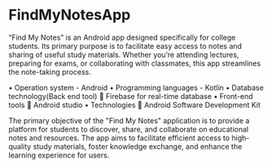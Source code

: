 ﻿# FindMyNotesApp
“Find My Notes” is an Android app designed specifically for college students. Its primary purpose is to facilitate easy access to notes and sharing of useful study materials. Whether you’re attending lectures, preparing for exams, or collaborating with classmates, this app streamlines the note-taking process.

•	Operation system - Android
•	Programming languages - Kotlin
•	Database technology(Back end tool)
	Firebase for real-time database
•	Front-end tools
	Android studio
•	Technologies
	Android Software Development Kit


The primary objective of the "Find My Notes" application is to provide a platform for students to discover, share, and collaborate on educational notes and resources. The app aims to facilitate efficient access to high-quality study materials, foster knowledge exchange, and enhance the learning experience for users.
